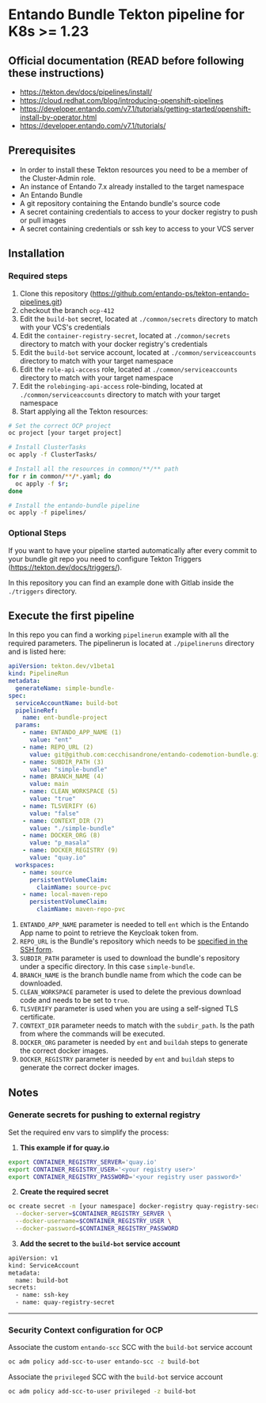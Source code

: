 # Entando Bundle Tekton pipeline for K8s >= 1.23 

## Official documentation (READ before following these instructions)

- https://tekton.dev/docs/pipelines/install/
- https://cloud.redhat.com/blog/introducing-openshift-pipelines
- https://developer.entando.com/v7.1/tutorials/getting-started/openshift-install-by-operator.html
- https://developer.entando.com/v7.1/tutorials/


## Prerequisites

- In order to install these Tekton resources you need to be a member of the Cluster-Admin role.
- An instance of Entando 7.x already installed to the target namespace
- An Entando Bundle
- A git repository containing the Entando bundle's source code 
- A secret containing credentials to access to your docker registry to push or pull images
- A secret containing credentials or ssh key to access to your VCS server

## Installation

### Required steps

1. Clone this repository (https://github.com/entando-ps/tekton-entando-pipelines.git)
2. checkout the branch `ocp-412`
3. Edit the `build-bot` secret, located at `./common/secrets` directory to match with your VCS's credentials
4. Edit the `container-registry-secret`, located at `./common/secrets` directory to match with your docker registry's credentials
5. Edit the `build-bot` service account, located at `./common/serviceaccounts` directory to match with your target namespace
6. Edit the `role-api-access` role, located at `./common/serviceaccounts` directory to match with your target namespace
7. Edit the `rolebinging-api-access` role-binding, located at `./common/serviceaccounts` directory to match with your target namespace 
8. Start applying all the Tekton resources:

```bash
# Set the correct OCP project
oc project [your target project]

# Install ClusterTasks
oc apply -f ClusterTasks/

# Install all the resources in common/**/** path
for r in common/**/*.yaml; do
  oc apply -f $r;
done

# Install the entando-bundle pipeline
oc apply -f pipelines/
```

### Optional Steps

If you want to have your pipeline started automatically after every commit to your bundle git repo you need to 
configure Tekton Triggers (https://tekton.dev/docs/triggers/).

In this repository you can find an example done with Gitlab inside the `./triggers` directory.

## Execute the first pipeline

In this repo you can find a working `pipelinerun` example with all the required parameters. The pipelinerun is located
at `./pipelineruns` directory and is listed here:

```yaml
apiVersion: tekton.dev/v1beta1
kind: PipelineRun
metadata:
  generateName: simple-bundle-
spec:
  serviceAccountName: build-bot
  pipelineRef:
    name: ent-bundle-project
  params:
    - name: ENTANDO_APP_NAME (1)
      value: "ent"
    - name: REPO_URL (2)
      value: git@github.com:cecchisandrone/entando-codemotion-bundle.git
    - name: SUBDIR_PATH (3)
      value: "simple-bundle"
    - name: BRANCH_NAME (4)
      value: main
    - name: CLEAN_WORKSPACE (5)
      value: "true"
    - name: TLSVERIFY (6)
      value: "false"
    - name: CONTEXT_DIR (7)
      value: "./simple-bundle"
    - name: DOCKER_ORG (8)
      value: "p_masala"
    - name: DOCKER_REGISTRY (9)
      value: "quay.io"
  workspaces:
    - name: source
      persistentVolumeClaim:
        claimName: source-pvc
    - name: local-maven-repo
      persistentVolumeClaim:
        claimName: maven-repo-pvc
```
1. `ENTANDO_APP_NAME` parameter is needed to tell `ent` which is the Entando App name to point to retrieve the Keycloak token from.
2. `REPO_URL` is the Bundle's repository which needs to be <u>specified in the SSH form</u>.
3. `SUBDIR_PATH` parameter is used to download the bundle's repository under a specific directory. In this case `simple-bundle`.
4. `BRANCH_NAME` is the branch bundle name from which the code can be downloaded.
5. `CLEAN_WORKSPACE` parameter is used to delete the previous download code and needs to be set to `true`.
6. `TLSVERIFY` parameter is used when you are using a self-signed TLS certificate.
7. `CONTEXT_DIR` parameter needs to match with the `subdir_path`. Is the path from where the commands will be executed.
8. `DOCKER_ORG` parameter is needed by `ent` and `buildah` steps to generate the correct docker images.
9. `DOCKER_REGISTRY` parameter is needed by `ent` and `buildah` steps to generate the correct docker images.

## Notes

### Generate secrets for pushing to external registry

Set the required env vars to simplify the process:

1. **This example if for quay.io**
```bash
export CONTAINER_REGISTRY_SERVER='quay.io' 
export CONTAINER_REGISTRY_USER='<your registry user>'
export CONTAINER_REGISTRY_PASSWORD='<your registry user password>'
```

2. **Create the required secret**
```bash
oc create secret -n [your namespace] docker-registry quay-registry-secret \
  --docker-server=$CONTAINER_REGISTRY_SERVER \
  --docker-username=$CONTAINER_REGISTRY_USER \
  --docker-password=$CONTAINER_REGISTRY_PASSWORD
```

3. **Add the secret to the `build-bot` service account**
```bash
apiVersion: v1
kind: ServiceAccount
metadata:
  name: build-bot
secrets:
  - name: ssh-key
  - name: quay-registry-secret
```

--- 

### Security Context configuration for OCP

Associate the custom `entando-scc` SCC with the `build-bot` service account

```bash
oc adm policy add-scc-to-user entando-scc -z build-bot
```

Associate the `privileged` SCC with the `build-bot` service account

```bash
oc adm policy add-scc-to-user privileged -z build-bot
```
